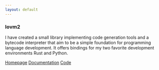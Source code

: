```yaml
---
layout: default
---
```


### lovm2

I have created a small library implementing code generation tools and a bytecode interpreter that aim to be a simple foundation for programming language development. It offers bindings for my two favorite development environments Rust and Python.

<span class="project-link"><a href="https://lausek.eu/lovm2/">Homepage</a></span>
<span class="project-link"><a href="https://docs.rs/lovm2/latest/lovm2/">Documentation</a></span>
<span class="project-link"><a href="https://github.com/lausek/lovm2">Code</a></span>
